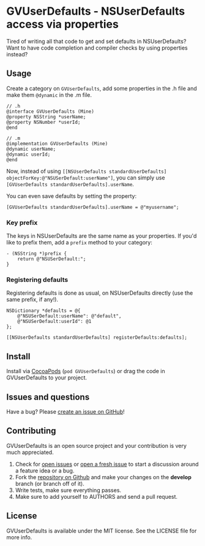 # GVUserDefaults - NSUserDefaults access via properties

Tired of writing all that code to get and set defaults in NSUserDefaults? Want to have code completion and compiler checks by using properties instead?

## Usage
Create a category on `GVUserDefaults`, add some properties in the .h file and make them `@dynamic` in the .m file.

    // .h
    @interface GVUserDefaults (Mine)
    @property NSString *userName;
    @property NSNumber *userId;
    @end

    // .m
    @implementation GVUserDefaults (Mine)
    @dynamic userName;
    @dynamic userId;
    @end

Now, instead of using `[[NSUserDefaults standardUserDefaults] objectForKey:@"NSUSerDefault:userName"]`, you can simply use `[GVUserDefaults standardUserDefaults].userName`.

You can even save defaults by setting the property:

    [GVUserDefaults standardUserDefaults].userName = @"myusername";

### Key prefix
The keys in NSUserDefaults are the same name as your properties. If you'd like to prefix them, add a `prefix` method to your category:

    - (NSString *)prefix {
        return @"NSUSerDefault:";
    }

### Registering defaults
Registering defaults is done as usual, on NSUserDefaults directly (use the same prefix, if any!).

    NSDictionary *defaults = @{
        @"NSUSerDefault:userName": @"default",
        @"NSUSerDefault:userId": @1
    };

    [[NSUserDefaults standardUserDefaults] registerDefaults:defaults];


## Install
Install via [CocoaPods](http://cocoapods.org) (`pod GVUserDefaults`) or drag the code in GVUserDefaults to your project.


## Issues and questions
Have a bug? Please [create an issue on GitHub](https://github.com/gangverk/GVUserDefaults/issues)!


## Contributing
GVUserDefaults is an open source project and your contribution is very much appreciated.

1. Check for [open issues](https://github.com/gangverk/GVUserDefaults/issues) or [open a fresh issue](https://github.com/gangverk/GVUserDefaults/issues/new) to start a discussion around a feature idea or a bug.
2. Fork the [repository on Github](https://github.com/gangverk/GVUserDefaults) and make your changes on the **develop** branch (or branch off of it).
3. Write tests, make sure everything passes.
4. Make sure to add yourself to AUTHORS and send a pull request.


## License
GVUserDefaults is available under the MIT license. See the LICENSE file for more info.
